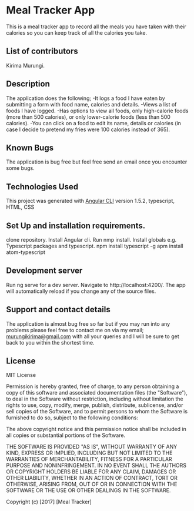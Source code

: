 # Meal Tracker App

This is a meal tracker app to record all the meals you have taken with their calories so you can keep track of all the calories you take.

## List of contributors

Kirima Murungi.

## Description

The application does the following;
-It logs a food I have eaten by submitting a form with food name, calories and details.
-Views a list of foods I have logged.
-Has options to view all foods, only high-calorie foods (more than 500 calories), or only lower-calorie foods (less than 500 calories).
-You can click on a food to edit its name, details or calories (in case I decide to pretend my fries were 100 calories instead of 365).

## Known Bugs

The application is bug free but feel free send an email once you encounter some bugs.

## Technologies Used

This project was generated with [Angular CLI](https://github.com/angular/angular-cli) version 1.5.2, typescript, HTML, CSS

## Set Up and installation requirements.

clone repository.
Install Angular cli.
Run nmp install.
Install globals e.g. Typescript packages and typescript.
npm install typescript -g
apm install atom-typescript

## Development server

Run ng serve for a dev server. Navigate to http://localhost:4200/. The app will automatically reload if you change any of the source files.
## Support and contact details

The application is almost bug free so far but if you may run into any problems please feel free to contact me on via my email; murungikirima@gmail.com with all your queries and I will be sure to get back to you within the shortest time.

## License

MIT License

Permission is hereby granted, free of charge, to any person obtaining a copy of this software and associated documentation files (the "Software"), to deal in the Software without restriction, including without limitation the rights to use, copy, modify, merge, publish, distribute, sublicense, and/or sell copies of the Software, and to permit persons to whom the Software is furnished to do so, subject to the following conditions:

The above copyright notice and this permission notice shall be included in all copies or substantial portions of the Software.

THE SOFTWARE IS PROVIDED "AS IS", WITHOUT WARRANTY OF ANY KIND, EXPRESS OR IMPLIED, INCLUDING BUT NOT LIMITED TO THE WARRANTIES OF MERCHANTABILITY, FITNESS FOR A PARTICULAR PURPOSE AND NONINFRINGEMENT. IN NO EVENT SHALL THE AUTHORS OR COPYRIGHT HOLDERS BE LIABLE FOR ANY CLAIM, DAMAGES OR OTHER LIABILITY, WHETHER IN AN ACTION OF CONTRACT, TORT OR OTHERWISE, ARISING FROM, OUT OF OR IN CONNECTION WITH THE SOFTWARE OR THE USE OR OTHER DEALINGS IN THE SOFTWARE.

Copyright (c) [2017] [Meal Tracker]
